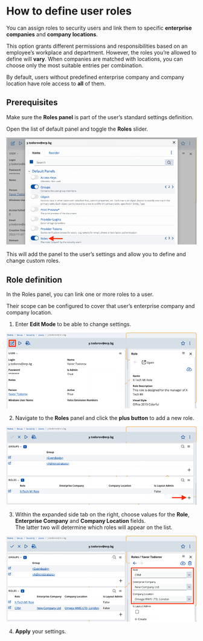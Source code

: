 # How to define user roles

You can assign roles to security users and link them to specific **enterprise companies** and **company locations**. 

This option grants different permissions and responsibilities based on an employee’s workplace and department. However, the roles you’re allowed to define will **vary**. When companies are matched with locations, you can choose only the most suitable entries per combination. 

By default, users without predefined enterprise company and company location have role access to **all** of them.

## Prerequisites 

Make sure the **Roles panel** is part of the user’s standard settings definition. 
 
Open the list of default panel and toggle the **Roles** slider.

![Pictures](pictures/new_role.png)

This will add the panel to the user’s settings and allow you to define and change custom roles.
 
## Role definition

In the Roles panel, you can link one or more roles to a user. 

Their scope can be configured to cover that user’s enterprise company and company location.

1.	Enter **Edit Mode** to be able to change settings.

![Pictures](pictures/edit_mode.png)
 
2.	Navigate to the **Roles** panel and click the **plus button** to add a new role.

![Pictures](pictures/role_set.png)
 
3.	Within the expanded side tab on the right, choose values for the **Role**, **Enterprise Company** and **Company Location** fields. <br> The latter two will determine which roles will appear on the list.  

![Pictures](pictures/aadd_roles_new.png) 

4.	**Apply** your settings.
